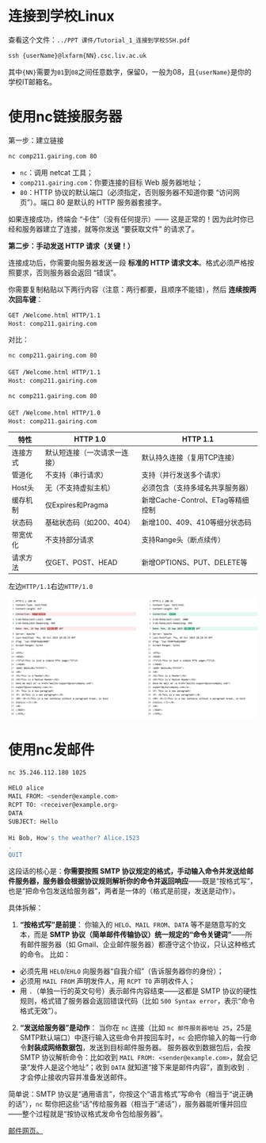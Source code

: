 # 连接到学校Linux

查看这个文件：`../PPT 课件/Tutorial_1_连接到学校SSH.pdf`

```cmd
ssh {userName}@lxfarm{NN}.csc.liv.ac.uk
```

其中`{NN}`需要为`01`到`08`之间任意数字，保留0，一般为08，且`{userName}`是你的学校IT邮箱名。

# 使用nc链接服务器



第一步：建立链接

```bash
nc comp211.gairing.com 80
```

- `nc`：调用 netcat 工具；
- `comp211.gairing.com`：你要连接的目标 Web 服务器地址；
- `80`：HTTP 协议的默认端口（必须指定，否则服务器不知道你要 “访问网页”）。端口 80 是默认的 HTTP 服务器套接字。

如果连接成功，终端会 “卡住”（没有任何提示）—— 这是正常的！因为此时你已经和服务器建立了连接，就等你发送 “要获取文件” 的请求了。

**第二步：手动发送 HTTP 请求（关键！）**

连接成功后，你需要向服务器发送一段 **标准的 HTTP 请求文本**。格式必须严格按照要求，否则服务器会返回 “错误”。

你需要复制粘贴以下两行内容（注意：两行都要，且顺序不能错），然后 **连续按两次回车键**：

```bash
GET /Welcome.html HTTP/1.1
Host: comp211.gairing.com
```



对比：

```bash
nc comp211.gairing.com 80

GET /Welcome.html HTTP/1.1
Host: comp211.gairing.com
```



```bash
nc comp211.gairing.com 80

GET /Welcome.html HTTP/1.0
Host: comp211.gairing.com
```





| 特性 | HTTP 1.0 | HTTP 1.1|
| -------- | ---------------------------- | --------------------------------- |
| 连接方式 | 默认短连接（一次请求一连接） | 默认持久连接（复用TCP连接） |
| 管道化 | 不支持（串行请求） | 支持（并行发送多个请求）|
| Host头 | 无（不支持虚拟主机） | 必须包含（支持多域名共享服务器）|
| 缓存机制 | 仅Expires和Pragma| 新增Cache-Control、ETag等精细控制 |
| 状态码 | 基础状态码（如200、404） | 新增100、409、410等细分状态码 |
| 带宽优化 | 不支持部分请求 | 支持Range头（断点续传） |
| 请求方法 | 仅GET、POST、HEAD| 新增OPTIONS、PUT、DELETE等|

左边`HTTP/1.1`右边`HTTP/1.0`

![image-20250929133143835](./imageResource/image-20250929133143835.png)

# 使用nc发邮件

```bash
nc 35.246.112.180 1025
```



```bash
HELO alice
MAIL FROM: <sender@example.com>
RCPT TO: <receiver@example.org>
DATA
SUBJECT: Hello

Hi Bob, How's the weather? Alice.1523
.
QUIT
```



这段话的核心是：**你需要按照 SMTP 协议规定的格式，手动输入命令并发送给邮件服务器，服务器会根据协议规则解析你的命令并返回响应**——既是“按格式写”，也是“把命令包发送给服务器”，两者是一体的（格式是前提，发送是动作）。


具体拆解：
1. **“按格式写”是前提**：
 你输入的 `HELO`、`MAIL FROM`、`DATA` 等不是随意写的文本，而是 **SMTP 协议（简单邮件传输协议）统一规定的“命令关键词”**——所有邮件服务器（如 Gmail、企业邮件服务器）都遵守这个协议，只认这种格式的命令。
    比如：
 - 必须先用 `HELO`/`EHLO` 向服务器“自我介绍”（告诉服务器你的身份）；
 - 必须用 `MAIL FROM` 声明发件人，用 `RCPT TO` 声明收件人；
 - 用 `.`（单独一行的英文句号）表示邮件内容结束——这都是 SMTP 协议的硬性规则，格式错了服务器会返回错误代码（比如 `500 Syntax error`，表示“命令格式无效”）。


2. **“发送给服务器”是动作**：
 当你在 `nc` 连接（比如 `nc 邮件服务器地址 25`，25是SMTP默认端口）中逐行输入这些命令并按回车时，`nc` 会把你输入的每一行命令**封装成网络数据包**，发送到目标邮件服务器。
    服务器收到数据包后，会按 SMTP 协议解析命令：比如收到 `MAIL FROM: <sender@example.com>`，就会记录“发件人是这个地址”；收到 `DATA` 就知道“接下来是邮件内容”，直到收到 `.` 才会停止接收内容并准备发送邮件。


简单说：SMTP 协议是“通用语言”，你按这个“语言格式”写命令（相当于“说正确的话”），`nc` 帮你把这些“话”传给服务器（相当于“递话”），服务器能听懂并回应——整个过程就是“按协议格式发命令包给服务器”。

[邮件网页。](http://35.246.112.180:1080/)















































































